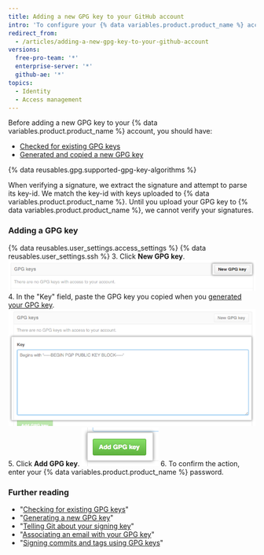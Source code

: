 ```yaml
---
title: Adding a new GPG key to your GitHub account
intro: 'To configure your {% data variables.product.product_name %} account to use your new (or existing) GPG key, you''ll also need to add it to your {% data variables.product.product_name %} account.'
redirect_from:
  - /articles/adding-a-new-gpg-key-to-your-github-account
versions:
  free-pro-team: '*'
  enterprise-server: '*'
  github-ae: '*'
topics:
  - Identity
  - Access management
---
```


Before adding a new GPG key to your {% data variables.product.product_name %} account, you should have:
- [Checked for existing GPG keys](/articles/checking-for-existing-gpg-keys)
- [Generated and copied a new GPG key](/articles/generating-a-new-gpg-key)

{% data reusables.gpg.supported-gpg-key-algorithms %}

When verifying a signature, we extract the signature and attempt to parse its key-id. We match the key-id with keys uploaded to {% data variables.product.product_name %}. Until you upload your GPG key to {% data variables.product.product_name %}, we cannot verify your signatures.

### Adding a GPG key

{% data reusables.user_settings.access_settings %}
{% data reusables.user_settings.ssh %}
3. Click **New GPG key**.
   ![GPG Key button](/assets/images/help/settings/gpg-add-gpg-key.png)
4. In the "Key" field, paste the GPG key you copied when you [generated your GPG key](/articles/generating-a-new-gpg-key).
   ![The key field](/assets/images/help/settings/gpg-key-paste.png)
5. Click **Add GPG key**.
   ![The Add key button](/assets/images/help/settings/gpg-add-key.png)
6. To confirm the action, enter your {% data variables.product.product_name %} password.

### Further reading

* "[Checking for existing GPG keys](/articles/checking-for-existing-gpg-keys)"
* "[Generating a new GPG key](/articles/generating-a-new-gpg-key)"
* "[Telling Git about your signing key](/articles/telling-git-about-your-signing-key)"
* "[Associating an email with your GPG key](/articles/associating-an-email-with-your-gpg-key)"
* "[Signing commits and tags using GPG keys](/articles/signing-commits-and-tags-using-gpg)"
